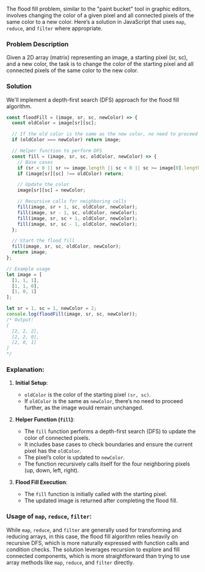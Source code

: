 The flood fill problem, similar to the "paint bucket" tool in graphic editors, involves changing the color of a given pixel and all connected pixels of the same color to a new color. Here’s a solution in JavaScript that uses `map`, `reduce`, and `filter` where appropriate.

### Problem Description
Given a 2D array (matrix) representing an image, a starting pixel (sr, sc), and a new color, the task is to change the color of the starting pixel and all connected pixels of the same color to the new color.

### Solution
We'll implement a depth-first search (DFS) approach for the flood fill algorithm.

```javascript
const floodFill = (image, sr, sc, newColor) => {
  const oldColor = image[sr][sc];

  // If the old color is the same as the new color, no need to proceed
  if (oldColor === newColor) return image;

  // Helper function to perform DFS
  const fill = (image, sr, sc, oldColor, newColor) => {
    // Base cases
    if (sr < 0 || sr >= image.length || sc < 0 || sc >= image[0].length) return;
    if (image[sr][sc] !== oldColor) return;

    // Update the color
    image[sr][sc] = newColor;

    // Recursive calls for neighboring cells
    fill(image, sr + 1, sc, oldColor, newColor);
    fill(image, sr - 1, sc, oldColor, newColor);
    fill(image, sr, sc + 1, oldColor, newColor);
    fill(image, sr, sc - 1, oldColor, newColor);
  };

  // Start the flood fill
  fill(image, sr, sc, oldColor, newColor);
  return image;
};

// Example usage
let image = [
  [1, 1, 1],
  [1, 1, 0],
  [1, 0, 1]
];

let sr = 1, sc = 1, newColor = 2;
console.log(floodFill(image, sr, sc, newColor));
/* Output:
[
  [2, 2, 2],
  [2, 2, 0],
  [2, 0, 1]
]
*/
```

### Explanation:

1. **Initial Setup**:
   - `oldColor` is the color of the starting pixel `(sr, sc)`.
   - If `oldColor` is the same as `newColor`, there’s no need to proceed further, as the image would remain unchanged.

2. **Helper Function (`fill`)**:
   - The `fill` function performs a depth-first search (DFS) to update the color of connected pixels.
   - It includes base cases to check boundaries and ensure the current pixel has the `oldColor`.
   - The pixel’s color is updated to `newColor`.
   - The function recursively calls itself for the four neighboring pixels (up, down, left, right).

3. **Flood Fill Execution**:
   - The `fill` function is initially called with the starting pixel.
   - The updated image is returned after completing the flood fill.

### Usage of `map`, `reduce`, `filter`:

While `map`, `reduce`, and `filter` are generally used for transforming and reducing arrays, in this case, the flood fill algorithm relies heavily on recursive DFS, which is more naturally expressed with function calls and condition checks. The solution leverages recursion to explore and fill connected components, which is more straightforward than trying to use array methods like `map`, `reduce`, and `filter` directly.